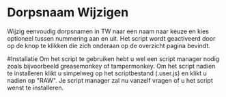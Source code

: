 # Dorpsnaam Wijzigen
Wijzig eenvoudig dorpsnamen in TW naar een naam naar keuze en kies optioneel tussen nummering aan en uit. Het script wordt geactiveerd door op de knop te klikken die zich onderaan op de overzicht pagina bevindt.

#Installatie
Om het script te gebruiken hebt u wel een script manager nodig zoals bijvoorbeeld greasemonkey of tampermonkey. Om het script nadien te installeren klikt u simpelweg op het scriptbestand (.user.js) en klikt u nadien op "RAW". Je script manager zal nu vanzelf vragen of u het script wenst te installeren.
